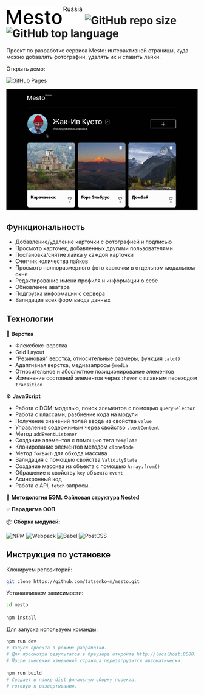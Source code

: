 # <picture><img src="https://raw.githubusercontent.com/tatsenko-m/mesto/b23821f90fe6cbb2267f9daed1b7a01c6b2eafcc/docs/project-logo.svg" width="200" alt="Лого проекта"></picture> ![GitHub repo size](https://img.shields.io/github/repo-size/tatsenko-m/mesto) ![GitHub top language](https://img.shields.io/github/languages/top/tatsenko-m/mesto)
Проект по разработке сервиса Mesto: интерактивной страницы, куда можно добавлять фотографии, удалять их и ставить лайки.

Открыть демо:

[![GitHub Pages](https://img.shields.io/badge/GitHub%20Pages-222222?style=for-the-badge&logo=GitHub%20Pages&logoColor=white)](https://tatsenko-m.github.io/mesto/)

<picture>
  <img src="https://raw.githubusercontent.com/tatsenko-m/mesto/main/docs/mesto-screen-rec.gif" alt="Анимация с демо интерфейса">
</picture>

## Функциональность
- Добавление/удаление карточки с фотографией и подписью
- Просмотр карточек, добавленных другими пользователями
- Постановка/снятие лайка у каждой карточки
- Счетчик количества лайков
- Просмотр полноразмерного фото карточки в отдельном модальном окне
- Редактирование имени профиля и информации о себе
- Обновление аватара
- Подгрузка информации с сервера
- Валидация всех форм ввода данных

## Технологии
📐 **Верстка**
* Флексбокс-верстка
* Grid Layout
* "Резиновая" верстка, относительные размеры, функция `calc()`
* Адаптивная верстка, медиазапросы `@media`
* Относительное и абсолютное позиционирование элементов
* Изменение состояний элементов через `:hover` с плавным переходом `transition`

⚙️ **JavaScript**
* Работа с DOM-моделью, поиск элементов с помощью `querySelector`
* Работа с классами, разбиение кода на модули
* Получение значений полей ввода из свойства `value`
* Управление содержимым через свойство `.textContent`
* Метод `addEventListener`
* Создание элементов с помощью тега `template`
* Клонирование элементов методом `cloneNode`
* Метод `forEach` для обхода массива
* Валидация с помощью свойства `ValidityState`
* Создание массива из объекта с помощью `Array.from()`
* Обращение к свойству `key` объекта `event`
* Асинхронный код
* Работа с API, `fetch` запросы.

📁 **Методология БЭМ. Файловая структура Nested**

💡 **Парадигма ООП**

📦 **Сборка модулей:**

![NPM](https://img.shields.io/badge/NPM-%23CB3837.svg?style=for-the-badge&logo=npm&logoColor=white) ![Webpack](https://img.shields.io/badge/webpack-%238DD6F9.svg?style=for-the-badge&logo=webpack&logoColor=black) ![Babel](https://img.shields.io/badge/Babel-F9DC3e?style=for-the-badge&logo=babel&logoColor=black) ![PostCSS](https://img.shields.io/badge/postcss-DD3A0A?style=for-the-badge&logo=postcss&logoColor=white)

## Инструкция по установке

Клонируем репозиторий:
```bash
git clone https://github.com/tatsenko-m/mesto.git
```
Устанавливаем зависимости:
```bash
cd mesto

npm install
```
Для запуска используем команды:
```bash
npm run dev
# Запуск проекта в режиме разработки.
# Для просмотра результатов в браузере откройте http://localhost:8080.
# После внесения изменений страница перезагрузится автоматически.

npm run build
# Создает в папке dist финальную сборку проекта,
# готовую к развертыванию.
```
